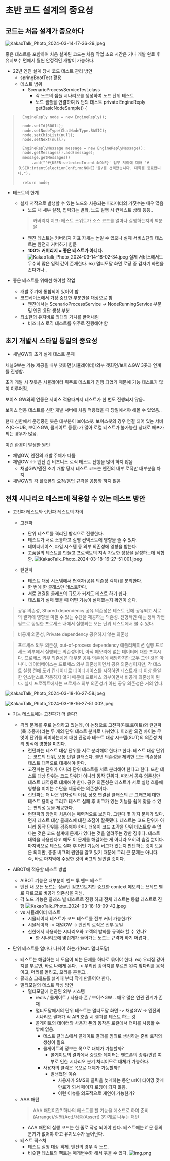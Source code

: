 초반 코드 설계의 중요성
=================

## 코드는 처음 설계가 중요하다
![KakaoTalk_Photo_2024-03-14-17-36-29.jpeg](image%2FKakaoTalk_Photo_2024-03-14-17-36-29.jpeg)

좋은 테스트를 포함하여 처음 설계된 코드는 처음 작업 소요 시간은 기나 개발 완료 후 유지보수 면에서 훨씬 안정적인 개발이 가능하다.

* 22년 엔진 설계 당시 코드 테스트 관리 방안
    * springBootTest 활용
    * 테스트 범위
      * ScenarioProcessServiceTest.class
        * 각 노드의 샘플 시나리오를 생성하여 노드 단위 테스트
        * 노드 샘플을 연결하여 N 턴의 테스트
 	private EngineReply getBasicNodeSample() {
>		EngineReply node = new EngineReply();
>
>		node.setId(6001L);
>		node.setNodeType(ChatNodeType.BASIC);
>		node.setChipList(null);
>		node.setNext(null);
>
>		EngineReplyMessage message = new EngineReplyMessage();
>		node.getMessages().add(message);
>		message.getMessages()
>			.add("'#{USER:selectedIntent:NONE}' 업무 처리에 대해 '#{USER:intentSelectionConfirm:NONE}'을/를 선택했습니다. 대화를 종료합니다.");
>
>		return node;


* 테스트의 한계
  * 실제 저작으로 발생할 수 있는 노드와 사용되는 파라미터의 가짓수는 매우 많음
    * 노드 내 세부 설정, 입력되는 발화, 노드 실행 시 컨텍스트 상태 등등..
    > 커버리지 지표: 테스트 스위트가 소스 코드를 얼마나 실행하는지의 백분율
    * 엔진 테스트는 커버리지 지표 자체는 높일 수 있으나 실제 서비스단의 테스트는 완전히 커버하기 힘듦
    * <b>100% 커버리지 = 좋은 테스트가 아니다.</b>
  ![KakaoTalk_Photo_2024-03-14-18-02-34.jpeg](image%2FKakaoTalk_Photo_2024-03-14-18-02-34.jpeg)
실제 서비스에서도 무수히 많은 입력 값이 존재한다. ex) 멀티모달 화면 로딩 중 갑자기 화면을 끈다거나..

* 좋은 테스트를 위해선 해야할 작업
  * 개발 주기에 통합되어 있어야 함
  * 코드베이스에서 가장 중요한 부분만을 대상으로 함
    * 엔진에서는 ScenarioProcessService -> NodeRunningService 부분 및 엔진 응답 생성 부분
  * 최소한의 유지비로 최대의 가치를 끌어내림
    * 비즈니스 로직 테스트를 위주로 진행해야 함

## 초기 개발시 스타일 통일의 중요성

  * 채널GW의 초기 설계 테스트 문제

채널GW는 기능 제공을 내부 챗화면(시뮬레이터)/외부 챗화면/보이스GW 3곳과 연계를 진행함.

초기 개발 시 챗봇은 시뮬레이터 위주로 테스트가 진행 되었기 때문에 기능 테스트가 많이 이루어짐.

보이스 GW와의 연동은 서비스 적용때까지 테스트가 한 번도 진행되지 않음..

보이스 연동 테스트를 신한 개발 서버에 처음 적용했을 때 당일에서야 해볼 수 있었음..

현재 신한에서 운영중인 봇은 대부분이 보이스봇. 보이스봇의 경우 연결 되어 있는 서비스(C-HUB, 보이스GW, 콜게이트 등등)
가 많아 로컬 테스트가 불가능한 상태로 배포가 되는 경우가 많음.

이런 환경이 발생한 원인

* 채널GW, 엔진의 개발 주체가 다름
* 채널GW <-> 엔진 간 비즈니스 로직 테스트 진행을 많이 하지 않음
  * 채널GW/엔진 초기 개발 당시 테스트 코드는 엔진의 내부 로직만 대부분을 차지.
* 채널GW의 각 플랫폼의 요청/응답 규격을 공통화 하지 않음

## 전체 시나리오 테스트에 적용할 수 있는 테스트 방안

* 고전파 테스트와 런던파 테스트의 차이
  * 고전파
    * 단위 테스트를 격리된 방식으로 진행한다.
    * 테스트가 서로 소통하고 실행 컨텍스트에 영향을 줄 수 있다.
    * 데이터베이스, 파일 시스템 등 외부 의존성에 영향을 받는다.
    * 고품질의 테스트를 만들고 프로젝트의 지속 가능한 성장을 달성하는데 적합함.
  ![KakaoTalk_Photo_2024-03-18-16-27-51 001.jpeg](image%2FKakaoTalk_Photo_2024-03-18-16-27-51%20001.jpeg)

  * 런던파
    * 테스트 대상 시스템에서 협력자(공유 의존성 객체)를 분리한다.
    * 한 번에 한 클래스만 테스트한다.
    * 서로 연결된 클래스의 규모가 커져도 테스트 하기 쉽다.
    * 테스트가 실패 했을 때 어떤 기능이 실패했는지 확인이 쉽다.

> 공유 의존성, Shared dependency
공유 의존성은 테스트 간에 공유되고 서로의 결과에 영향을 미칠 수 있는 수단을 제공하는 의존성.
전형적인 예는 정적 가변 필드로 동일한 프로세스 내에서 실행되는 모든 단위 테스트에서 볼 수 있다.

> 비공개 의존성, Private dependency
공유하지 않는 의존성

> 프로세스 외부 의존성, out-of-process dependency
애플리케이션 실행 프로세스 외부에서 실행되는 의존성이며, 아직 메모리에 없는 데이터에 대한 프록시다.
프로세스 외부 의존성은 대부분 공유 의존성에 해당하지만 모두 그런 것은 아니다.
데이터베이스는 프로세스 외부 의존성이면서 공유 의존성이지만, 각 테스트 실행 전에 도커 컨테이너로 데이터베이스를 시작하면 테스트가 더 이상 동일한 인스턴스로 작동하지 않기 때문에 프로세스 외부이면서 비공개 의존성이 된다. 실제 프로젝트에서는 프로세스 외부 의존성가 아닌 공유 의존성은 거의 없다.

![KakaoTalk_Photo_2024-03-18-16-27-58.jpeg](image%2FKakaoTalk_Photo_2024-03-18-16-27-58.jpeg)

  ![KakaoTalk_Photo_2024-03-18-16-27-51 002.jpeg](image%2FKakaoTalk_Photo_2024-03-18-16-27-51%20002.jpeg)

  * 기능 테스트에는 고전파가 더 좋다?
    * 격리 문제를 주로 논의하고 있는데, 이 논쟁으로 고전파(디트로이트)와 런던파(목 추종자)라는 두 개의 단위 테스트 분파로 나뉘었다. 이러한 의견 차이는 무엇이 단위를 의미하는지에 대한 관점과 테스트 대상 시스템(SUT)의 의존성 처리 방식에 영향을 미친다.
      * 런던파는 테스트 대상 단위를 서로 분리해야 한다고 한다. 테스트 대상 단위는 코드의 단위, 보통 단일 클래스다. 불변 의존성을 제외한 모든 의존성을 테스트 대역으로 대체해야 한다.
      * 고전파는 단위가 아니라 단위 테스트를 서로 분리해야 한다고 한다. 또한 테스트 대상 단위는 코드 단위가 아니라 동작 단위다. 따라서 공유 의존성만 테스트 대역응로 대체해야 한다. 공유 의존성은 테스트가 서로 실행 흐름에 영향을 미치는 수단을 제공하는 의존성이다.
      * 런던파는 더 나은 입자성의 이점, 상호 연결된 클래스의 큰 그래프에 대한 테스트 용이성 그리고 테스트 실패 후 버그가 있는 기능을 쉽게 찾을 수 있는 편의성 등을 제공한다.
      * 런던파의 장점이 처음에는 매력적으로 보인다. 그런다 몇 가지 문제가 있다. 먼저 테스트 대상 클래스에 대한 초점이 잘못됐다. 테스트는 코드 단위가 아니라 동작 단위를 검증해야 한다. 더욱이 코드 조각을 단위 테스트할 수 없다는 것은 코드 설계에 문제가 있다는 것을 알려주는 강한 징후다. 테스트 대역을 사용한다고 해도 이 문제를 해결하는 게 아니라 오히려 숨길 뿐이다. 마지막으로 테스트 실패 후 어떤 기능에 버그가 있는지 판단하는 것이 도움은 되지만, 종종 버그의 원인을 알고 있기 때문에 그리 큰 문제는 아니다. 즉, 바로 마지막에 수정한 것이 버그의 원인일 것이다.


* AIBOT에 적용할 테스트 방법
  * AIBOT 기능은 대부분이 엔드 투 엔드 테스트
  * 엔진 내 모든 노드는 싱글턴 컴포넌트지만 중요한 context 메모리는 쓰레드 별로 다르므로 비공개 의존성을 지님.
  * 각 노드 기능은 클래스 별 테스트로 진행 하되 전체 테스트는 통합 테스트로 진행
![KakaoTalk_Photo_2024-03-18-18-09-42.jpeg](image%2FKakaoTalk_Photo_2024-03-18-18-09-42.jpeg)
  * vs 시뮬레이터 테스트
    * 시뮬레이터 테스트가 코드 테스트를 전부 커버 가능한가?
    * 시뮬레이터 -> 채널GW -> 엔진의 로직은 전부 동일
    * 신한에서 사용하는 시나리오와 고객의 발화를 규격화 할 수 있나?
      * 한 시나리오에 몇십개가 들어가는 노드는 규격화 하기 어렵다..

* 단위 테스트를 얼마나 나눠야 하는가(feat. 멀티모달)
  * 테스트는 해결하는 데 도움이 되는 문제를 하나로 묶어야 한다.
  ex) 우리집 강아지를 부르면, 바로 나에게 온다. -> 우리집 강아지를 부르면 왼쪽 앞다리를 움직이고, 머리를 돌리고, 꼬리를 흔들고..
  * 클래스 그래프를 설계때 부터 작게 만들어야 한다.
  * 멀티모달의 테스트 작성 방안
    * 멀티모달에 연관된 외부 시스템
      * redis / 콜게이트 / 사용자 폰 / 보이스GW .. 매우 많은 연관 관계가 존재
      * 멀티모달에서의 단위 테스트는 멀티모달 화면 -> 채널GW -> 엔진의 시나리오 결과가 각 API 호출 시 결과를 테스트 하는 것
      * 콜게이트의 데이터와 사용자 폰의 동작은 로컬에서 더미를 사용할 수 밖에 없음.
        * 테스트 클래스에서 콜게이트 결과를 임의로 생성하는 준비 로직의 생성이 필요
        * 콜게이트의 정보는 목으로 대체가 가능할까?
          * 콜게이트의 결과에서 중요한 데이터는 핸드폰의 종류/인앱 여부로 인한 시나리오 분기 처리이므로 대체가 가능하다.
        * 사용자의 클릭은 목으로 대체가 가능할까?
          * 발생했던 이슈
            * 사용자가 SMS의 클릭을 늦게하는 동안 url이 타이밍 맞게 만료가 되서 페이지 로딩이 되지 않음.
            * 이런 이슈를 의도적으로 재연이 가능한가?
  * AAA 패턴
      > AAA 패턴이란? 하나의 테스트를 할 기능을 메소드로 하여 준비(Arrange)/실행(Act)/검증(Assert) 3단계로 나누는 패턴
     * AAA 패턴의 실행 코드는 한 줄로 작성 되어야 한다. 테스트에는 if 문 등의 분기가 없어야 하고 유지보수가 늘어난다.
  * 테스트 픽스쳐
    * 테스트 실행 대상 객체. 엔진의 경우 각 노드.
    * 비슷한 테스트의 팩트는 매개변수화 해서 묶을 수 있다.
![img.png](image%2Fimg.png)



